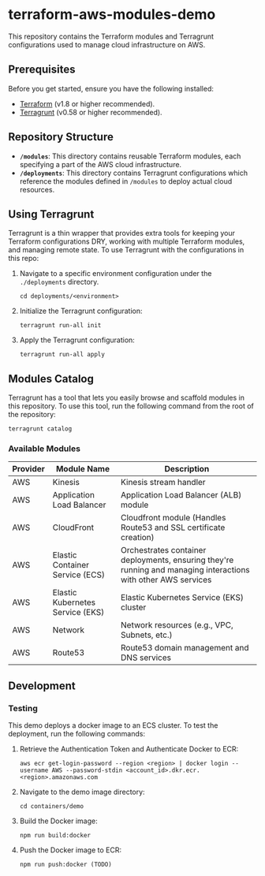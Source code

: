 # terraform-aws-modules-demo 

This repository contains the Terraform modules and Terragrunt configurations used to manage cloud infrastructure on AWS. 

## Prerequisites

Before you get started, ensure you have the following installed:
- [Terraform](https://developer.hashicorp.com/terraform/install) (v1.8 or higher recommended).
- [Terragrunt](https://terragrunt.gruntwork.io/docs/getting-started/install) (v0.58 or higher recommended).

## Repository Structure

- **`/modules`**: This directory contains reusable Terraform modules, each specifying a part of the AWS cloud infrastructure.
- **`/deployments`**: This directory contains Terragrunt configurations which reference the modules defined in `/modules` to deploy actual cloud resources.

## Using Terragrunt

Terragrunt is a thin wrapper that provides extra tools for keeping your Terraform configurations DRY, working with multiple Terraform modules, and managing remote state. To use Terragrunt with the configurations in this repo:

1. Navigate to a specific environment configuration under the `./deployments` directory.

   ```
   cd deployments/<environment>
   ```
2. Initialize the Terragrunt configuration:

   ```
   terragrunt run-all init
   ```
3. Apply the Terragrunt configuration:

   ```
   terragrunt run-all apply
   ```

## Modules Catalog

Terragrunt has a tool that lets you easily browse and scaffold modules in this repository. To use this tool, run the following command from the root of the repository:

```
terragrunt catalog
```

### Available Modules

| Provider | Module Name            | Description                                              |
|----------|------------------------|----------------------------------------------------------|
| AWS      | Kinesis                | Kinesis stream handler                                   |
| AWS      | Application Load Balancer | Application Load Balancer (ALB) module                |
| AWS      | CloudFront             | Cloudfront module (Handles Route53 and SSL certificate creation) |
| AWS      | Elastic Container Service (ECS) | Orchestrates container deployments, ensuring they're running and managing interactions with other AWS services |
| AWS      | Elastic Kubernetes Service (EKS) | Elastic Kubernetes Service (EKS) cluster            |
| AWS      | Network                | Network resources (e.g., VPC, Subnets, etc.)             |
| AWS      | Route53                | Route53 domain management and DNS services               |


## Development

### Testing

This demo deploys a docker image to an ECS cluster. To test the deployment, run the following commands:

1. Retrieve the Authentication Token and Authenticate Docker to ECR:

   ```
   aws ecr get-login-password --region <region> | docker login --username AWS --password-stdin <account_id>.dkr.ecr.<region>.amazonaws.com
   ```

2. Navigate to the demo image directory:

   ```
   cd containers/demo
   ```

3. Build the Docker image:

   ```
   npm run build:docker
   ```

4. Push the Docker image to ECR:

   ```
   npm run push:docker (TODO)
   ```


   